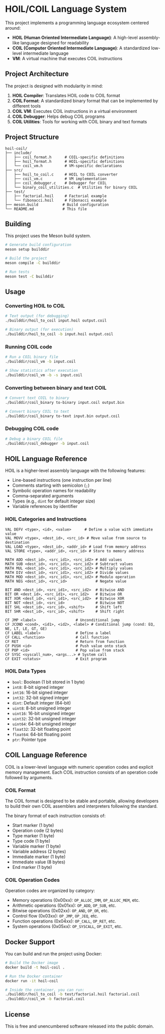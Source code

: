 # HOIL/COIL Language System

This project implements a programming language ecosystem centered around:

- **HOIL (Human Oriented Intermediate Language)**: A high-level assembly-like language designed for readability
- **COIL (Computer Oriented Intermediate Language)**: A standardized low-level intermediate language
- **VM**: A virtual machine that executes COIL instructions

## Project Architecture

The project is designed with modularity in mind:

1. **HOIL Compiler**: Translates HOIL code to COIL format
2. **COIL Format**: A standardized binary format that can be implemented by different tools
3. **COIL VM**: Executes COIL instructions in a virtual environment
4. **COIL Debugger**: Helps debug COIL programs
5. **COIL Utilities**: Tools for working with COIL binary and text formats

## Project Structure

```
hoil-coil/
├── include/
│   ├── coil_format.h      # COIL-specific definitions
│   ├── hoil_format.h      # HOIL-specific definitions
│   └── coil_vm.h          # VM-specific declarations
├── src/
│   ├── hoil_to_coil.c     # HOIL to COIL converter
│   ├── coil_vm.c          # VM implementation
│   ├── coil_debugger.c    # Debugger for COIL
│   └── binary_coil_utilities.c  # Utilities for binary COIL
├── test/
│   ├── factorial.hoil     # Factorial example
│   └── fibonacci.hoil     # Fibonacci example
├── meson.build           # Build configuration
└── README.md             # This file
```

## Building

This project uses the Meson build system.

```bash
# Generate build configuration
meson setup builddir

# Build the project
meson compile -C builddir

# Run tests
meson test -C builddir
```

## Usage

### Converting HOIL to COIL

```bash
# Text output (for debugging)
./builddir/hoil_to_coil input.hoil output.coil

# Binary output (for execution)
./builddir/hoil_to_coil -b input.hoil output.coil
```

### Running COIL code

```bash
# Run a COIL binary file
./builddir/coil_vm -b input.coil

# Show statistics after execution
./builddir/coil_vm -b -s input.coil
```

### Converting between binary and text COIL

```bash
# Convert text COIL to binary
./builddir/coil_binary to-binary input.coil output.bin

# Convert binary COIL to text
./builddir/coil_binary to-text input.bin output.coil
```

### Debugging COIL code

```bash
# Debug a binary COIL file
./builddir/coil_debugger -b input.coil
```

## HOIL Language Reference

HOIL is a higher-level assembly language with the following features:

- Line-based instructions (one instruction per line)
- Comments starting with semicolon (`;`)
- Symbolic operation names for readability
- Comma-separated arguments
- Types (e.g., `dint` for default integer size)
- Variable references by identifier

### HOIL Categories and Instructions

```
VAL DEFV <type>, <id>, <value>      # Define a value with immediate value
VAL MOVV <type>, <dest_id>, <src_id> # Move value from source to destination
VAL LOAD <type>, <dest_id>, <addr_id> # Load from memory address
VAL STORE <type>, <addr_id>, <src_id> # Store to memory address

MATH ADD <dest_id>, <src_id1>, <src_id2> # Add values
MATH SUB <dest_id>, <src_id1>, <src_id2> # Subtract values
MATH MUL <dest_id>, <src_id1>, <src_id2> # Multiply values
MATH DIV <dest_id>, <src_id1>, <src_id2> # Divide values
MATH MOD <dest_id>, <src_id1>, <src_id2> # Modulo operation
MATH NEG <dest_id>, <src_id>             # Negate value

BIT AND <dest_id>, <src_id1>, <src_id2>  # Bitwise AND
BIT OR <dest_id>, <src_id1>, <src_id2>   # Bitwise OR
BIT XOR <dest_id>, <src_id1>, <src_id2>  # Bitwise XOR
BIT NOT <dest_id>, <src_id>              # Bitwise NOT
BIT SHL <dest_id>, <src_id>, <shift>     # Shift left
BIT SHR <dest_id>, <src_id>, <shift>     # Shift right

CF JMP <label>                  # Unconditional jump
CF JCOND <cond>, <id1>, <id2>, <label> # Conditional jump (cond: EQ, NE, LT, LE, GT, GE)
CF LABEL <label>                # Define a label
CF CALL <function>              # Call function
CF RET                          # Return from function
CF PUSH <id>                    # Push value onto stack
CF POP <id>                     # Pop value from stack
CF SYSC <syscall_num>, <args...> # System call
CF EXIT <status>                # Exit program
```

### HOIL Data Types

- `bool`: Boolean (1 bit stored in 1 byte)
- `int8`: 8-bit signed integer
- `int16`: 16-bit signed integer
- `int32`: 32-bit signed integer
- `dint`: Default integer (64-bit)
- `uint8`: 8-bit unsigned integer
- `uint16`: 16-bit unsigned integer
- `uint32`: 32-bit unsigned integer
- `uint64`: 64-bit unsigned integer
- `float32`: 32-bit floating point
- `float64`: 64-bit floating point
- `ptr`: Pointer type

## COIL Language Reference

COIL is a lower-level language with numeric operation codes and explicit memory management. Each COIL instruction consists of an operation code followed by arguments.

### COIL Format

The COIL format is designed to be stable and portable, allowing developers to build their own COIL assemblers and interpreters following the standard.

The binary format of each instruction consists of:
- Start marker (1 byte)
- Operation code (2 bytes)
- Type marker (1 byte)
- Type code (1 byte)
- Variable marker (1 byte)
- Variable address (2 bytes)
- Immediate marker (1 byte)
- Immediate value (8 bytes)
- End marker (1 byte)

### COIL Operation Codes

Operation codes are organized by category:

- Memory operations (0x00xx): `OP_ALLOC_IMM`, `OP_ALLOC_MEM`, etc.
- Arithmetic operations (0x01xx): `OP_ADD`, `OP_SUB`, etc.
- Bitwise operations (0x02xx): `OP_AND`, `OP_OR`, etc.
- Control flow (0x03xx): `OP_JMP`, `OP_JEQ`, etc.
- Function operations (0x04xx): `OP_CALL`, `OP_RET`, etc.
- System operations (0x05xx): `OP_SYSCALL`, `OP_EXIT`, etc.

## Docker Support

You can build and run the project using Docker:

```bash
# Build the Docker image
docker build -t hoil-coil .

# Run the Docker container
docker run -it hoil-coil

# Inside the container, you can run:
./builddir/hoil_to_coil -b test/factorial.hoil factorial.coil
./builddir/coil_vm -b factorial.coil
```

## License

This is free and unencumbered software released into the public domain.